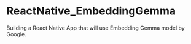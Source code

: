 # ReactNative_EmbeddingGemma
Building a React Native App that will use Embedding Gemma model by Google.
